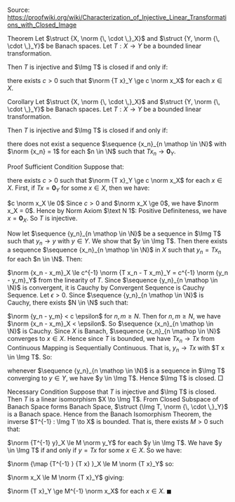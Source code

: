 # 

Source: https://proofwiki.org/wiki/Characterization_of_Injective_Linear_Transformations_with_Closed_Image



Theorem
Let $\struct {X, \norm {\, \cdot \,}_X}$ and $\struct {Y, \norm {\, \cdot \,}_Y}$ be Banach spaces. 
Let $T : X \to Y$ be a bounded linear transformation.

Then $T$ is injective and $\Img T$ is closed if and only if:

there exists $c > 0$ such that $\norm {T x}_Y \ge c \norm x_X$ for each $x \in X$.


Corollary
Let $\struct {X, \norm {\, \cdot \,}_X}$ and $\struct {Y, \norm {\, \cdot \,}_Y}$ be Banach spaces. 
Let $T : X \to Y$ be a bounded linear transformation.

Then $T$ is injective and $\Img T$ is closed if and only if:

there does not exist a sequence $\sequence {x_n}_{n \mathop \in \N}$ with $\norm {x_n} = 1$ for each $n \in \N$ such that $T x_n \to {\mathbf 0}_Y$.


Proof
Sufficient Condition
Suppose that:

there exists $c > 0$ such that $\norm {T x}_Y \ge c \norm x_X$ for each $x \in X$.
First, if $T x = {\mathbf 0}_Y$ for some $x \in X$, then we have:

$c \norm x_X \le 0$
Since $c > 0$ and $\norm x_X \ge 0$, we have $\norm x_X = 0$.
Hence by Norm Axiom $\text N 1$: Positive Definiteness, we have $x = {\mathbf 0}_X$.
So $T$ is injective.

Now let $\sequence {y_n}_{n \mathop \in \N}$ be a sequence in $\Img T$ such that $y_n \to y$ with $y \in Y$. 
We show that $y \in \Img T$. 
Then there exists a sequence $\sequence {x_n}_{n \mathop \in \N}$ in $X$ such that $y_n = T x_n$ for each $n \in \N$.
Then:

$\norm {x_n - x_m}_X \le c^{-1} \norm {T x_n - T x_m}_Y = c^{-1} \norm {y_n - y_m}_Y$
from the linearity of $T$.
Since $\sequence {y_n}_{n \mathop \in \N}$ is convergent, it is Cauchy by Convergent Sequence is Cauchy Sequence.
Let $\epsilon > 0$.
Since $\sequence {y_n}_{n \mathop \in \N}$ is Cauchy, there exists $N \in \N$ such that:

$\norm {y_n - y_m} < c \epsilon$ for $n, m \ge N$.
Then for $n, m \ge N$, we have $\norm {x_n - x_m}_X < \epsilon$.
So $\sequence {x_n}_{n \mathop \in \N}$ is Cauchy.
Since $X$ is Banach, $\sequence {x_n}_{n \mathop \in \N}$ converges to $x \in X$.
Hence since $T$ is bounded, we have $T x_n \to T x$ from Continuous Mapping is Sequentially Continuous.
That is, $y_n \to T x$ with $T x \in \Img T$. 
So:

whenever $\sequence {y_n}_{n \mathop \in \N}$ is a sequence in $\Img T$ converging to $y \in Y$, we have $y \in \Img T$.
Hence $\Img T$ is closed.
$\Box$

Necessary Condition
Suppose that $T$ is injective and $\Img T$ is closed.
Then $T$ is a linear isomorphism $X \to \Img T$.
From Closed Subspace of Banach Space forms Banach Space, $\struct {\Img T, \norm {\, \cdot \,}_Y}$ is a Banach space. 
Hence from the Banach Isomorphism Theorem, the inverse $T^{-1} : \Img T \to X$ is bounded.
That is, there exists $M > 0$ such that:

$\norm {T^{-1} y}_X \le M \norm y_Y$ for each $y \in \Img T$.
We have $y \in \Img T$ if and only if $y = T x$ for some $x \in X$.
So we have:

$\norm {\map {T^{-1} } {T x} }_X \le M \norm {T x}_Y$
so:

$\norm x_X \le M \norm {T x}_Y$
giving:

$\norm {T x}_Y \ge M^{-1} \norm x_X$ for each $x \in X$.
$\blacksquare$





